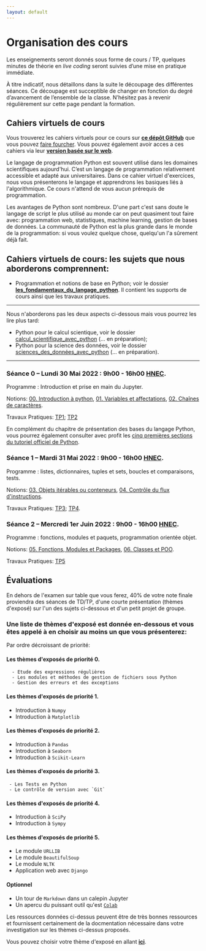 ```yaml
---
layout: default
---
```


# Organisation des cours

Les enseignements seront donnés sous forme de cours / TP, quelques minutes de théorie en *live coding* seront suivies d’une mise en pratique immédiate.

À titre indicatif, nous détaillons dans la suite le découpage des différentes séances. Ce découpage est succeptible de changer en fonction du degré d’avancement de l’ensemble de la classe. N’hésitez pas à revenir régulièrement sur cette page pendant la formation.
 

## Cahiers virtuels de cours
 
 Vous trouverez les cahiers virtuels pour ce cours sur [**ce dépôt GitHub**](https://github.com/KeuCoding/Introduction-a-la-programmation-avec-Python-In2Py) que vous pouvez [faire fourcher](https://github.com/KeuCoding/Introduction-a-la-programmation-avec-Python-In2Py/fork).
Vous pouvez également avoir acces a ces cahiers via leur [**version basée sur le web**](https://github.com/gabayae/colab-notebooks-in2py).

Le langage de programmation Python est souvent utilisé dans les domaines scientifiques aujourd'hui. C’est un langage de programmation relativement accessible et adapté aux universitaires. Dans ce cahier virtuel d'exercices, nous vous présenterons le langage et apprendrons les basiques liés à l'algorithmique. Ce cours n'attend de vous aucun prérequis de programmation.

Les avantages de Python sont nombreux. D'une part c'est sans doute le langage de script le plus utilisé au monde car on peut quasiment tout faire avec: programmation web, statistiques, machine learning, gestion de bases de données. La communauté de Python est la plus grande dans le monde de la programmation: si vous voulez quelque chose, quelqu'un l'a sûrement déjà fait.




## Cahiers virtuels de cours: les sujets que nous aborderons comprennent:
 
  * Programmation et notions de base en Python; voir le dossier [**les_fondamentaux_du_langage_python**](https://github.com/KeuCoding/Introduction-a-la-programmation-avec-Python-In2Py/tree/main/les_fondamentaux_du_langage_python). Il contient les supports de cours ainsi que les travaux pratiques.

**** 
  Nous n'aborderons pas les deux aspects ci-dessous mais vous pourrez les lire plus tard:
  
  * Python pour le calcul scientique, voir le dossier [calcul_scientifique_avec_python](https://github.com/KeuCoding/Introduction-a-la-programmation-avec-Python-In2Py/tree/main/calcul_scientifique_avec_python) (... en préparation);
  * Python pour la science des données, voir le dossier [sciences_des_données_avec_python](https://github.com/KeuCoding/Introduction-a-la-programmation-avec-Python-In2Py/tree/main/sciences_des_données_avec_python) (... en préparation).

****
 
### Séance 0 – Lundi 30 Mai 2022 : 9h00 - 16h00 [HNEC](https://fr.wikipedia.org/wiki/Heure_normale_d%27Europe_centrale).

Programme : Introduction et prise en main du Jupyter. 

Notions: [00. Introduction à python](https://github.com/gabayae/colab-notebooks-in2py/blob/main/00_Introduction_%C3%A0_python.ipynb), [01. Variables et affectations](https://github.com/gabayae/colab-notebooks-in2py/blob/main/01_Variables_et_affectations.ipynb), [02. Chaînes de caractères](https://github.com/gabayae/colab-notebooks-in2py/blob/main/02_Cha%C3%AEnes_de_caract%C3%A8res.ipynb).

Travaux Pratiques: [TP1](https://github.com/gabayae/colab-notebooks-in2py/blob/main/In2Py_TP_01.ipynb); [TP2](https://github.com/gabayae/colab-notebooks-in2py/blob/main/In2Py_TP_02.ipynb)
 
 En complément du chapitre de présentation des bases du langage Python, vous pourrez également consulter avec profit les [cinq premières sections du tutoriel officiel de Python](https://docs.python.org/fr/3/tutorial/).




### Séance 1 – Mardi 31 Mai 2022 : 9h00 - 16h00 [HNEC](https://fr.wikipedia.org/wiki/Heure_normale_d%27Europe_centrale).

Programme :  listes, dictionnaires, tuples et sets, boucles et comparaisons, tests.

Notions: [03. Objets itérables ou conteneurs](https://github.com/gabayae/colab-notebooks-in2py/blob/main/03_Objets_it%C3%A9rables_ou_conteneurs.ipynb), [04. Contrôle du flux d'instructions](https://github.com/gabayae/colab-notebooks-in2py/blob/main/04_Contr%C3%B4le_du_flux_d_instructions.ipynb).

Travaux Pratiques: [TP3](https://github.com/gabayae/colab-notebooks-in2py/blob/main/In2Py_TP_03.ipynb); [TP4](https://github.com/gabayae/colab-notebooks-in2py/blob/main/In2Py_TP_04.ipynb).


### Séance 2 – Mercredi 1er Juin 2022 : 9h00 - 16h00 [HNEC](https://fr.wikipedia.org/wiki/Heure_normale_d%27Europe_centrale).

Programme :  fonctions, modules et paquets, programmation orientée objet.

Notions: [05. Fonctions, Modules et Packages](https://github.com/gabayae/colab-notebooks-in2py/blob/main/05_Fonctions_Modules_et_Packages.ipynb), [06. Classes et POO](https://github.com/gabayae/colab-notebooks-in2py/blob/main/06_Classes_et_POO.ipynb).

Travaux Pratiques: [TP5](https://github.com/gabayae/colab-notebooks-in2py/blob/main/In2Py_TP_05.ipynb)


## Évaluations
 
En dehors de l'examen sur table que vous ferez, 40% de votre note finale proviendra des séances de TD/TP, d'une courte présentation (thèmes d'exposé) sur l'un des sujets ci-dessous et d'un petit projet de groupe. 
 


### Une liste de thèmes d'exposé est donnée en-dessous et vous êtes appelé à en choisir au moins un que vous présenterez: 

Par ordre décroissant de priorité:

#### Les thèmes d'exposés de priorité 0.
 ```
   - Etude des expressions régulières 
   - Les modules et méthodes de gestion de fichiers sous Python 
   - Gestion des erreurs et des exceptions
 ```


#### Les thèmes d'exposés de priorité 1.

   - Introduction à `Numpy` 
   - Introduction à `Matplotlib` 
 
#### Les thèmes d'exposés de priorité 2.
 
  - Introduction à `Pandas`
  - Introduction à `Seaborn` 
  - Introduction à `Scikit-Learn` 


#### Les thèmes d'exposés de priorité 3.
 ```
  - Les Tests en Python 
  - Le contrôle de version avec `Git`
 ```

#### Les thèmes d'exposés de priorité 4.
 
  - Introduction à `SciPy`
  - Introduction à `Sympy`



#### Les thèmes d'exposés de priorité 5.
 
  - Le module `URLLIB` 
  - Le module `BeautifulSoup`
  - Le module `NLTK` 
  - Application web avec `Django`


#### Optionnel
 
  - Un tour de `Markdown` dans un calepin Jupyter
  - Un apercu du puissant outil qu'est [`Colab`](https://colab.research.google.com/notebooks/welcome.ipynb?hl=fr)

 
Les ressources données ci-dessus peuvent être de très bonnes ressources et fournissent certainement de la docmentation nécessaire dans votre investigation sur les thèmes ci-dessus proposés. 
 
 Vous pouvez choisir votre thème d'exposé en allant [**ici**](https://docs.google.com/spreadsheets/d/1GS8a5dYb9OEJZBK1pQKEisIN2PkdXZYxkucMa15NNnA/edit#gid=0).
 
 




